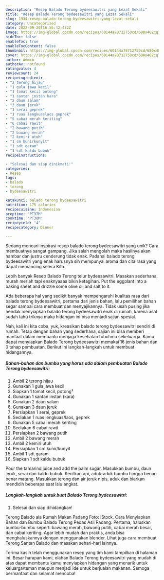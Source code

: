 ```yaml
---
description: "Resep Balado Terong bydeesawitri yang Lezat Sekali"
title: "Resep Balado Terong bydeesawitri yang Lezat Sekali"
slug: 1934-resep-balado-terong-bydeesawitri-yang-lezat-sekali
category: Uncategorized
date: 2022-09-20T16:56:42.472Z
image: https://img-global.cpcdn.com/recipes/60144a78712750cd/680x482cq70/balado-terong-bydeesawitri-foto-resep-utama.jpg
hideToc: false
enableToc: true
enableTocContent: false
thumbnail: https://img-global.cpcdn.com/recipes/60144a78712750cd/680x482cq70/balado-terong-bydeesawitri-foto-resep-utama.jpg
cover: https://img-global.cpcdn.com/recipes/60144a78712750cd/680x482cq70/balado-terong-bydeesawitri-foto-resep-utama.jpg
author: Admin
authorAv: notfound
ratingvalue: 4
reviewcount: 24
recipeingredient:
- "2 terong hijau"
- "1 gula jawa kecil"
- "1 tomat kecil potong"
- "1 santan instan kara"
- "2 daun salam"
- "3 daun jeruk"
- "1 serai geprek"
- "1 ruas lengkuaslaos geprek"
- "5 cabai merah keriting"
- "6 cabai rawit"
- "2 bawang putih"
- "2 bawang merah"
- "2 kemiri utuh"
- "1 cm kunirkunyit"
- "1 sdt garam"
- "1 sdt kaldu bubuk"
recipeinstructions:

- "Selesai dan siap dinikmati!"
categories:
- Resep
tags:
- balado
- terong
- bydeesawitri

katakunci: balado terong bydeesawitri 
nutrition: 175 calories
recipecuisine: Indonesian
preptime: "PT37M"
cooktime: "PT38M"
recipeyield: "4"
recipecategory: Dinner

---
```





Sedang mencari inspirasi resep balado terong bydeesawitri yang unik? Cara membuatnya sangat gampang. Jika salah mengolah maka hasilnya akan hambar dan justru cenderung tidak enak. Padahal balado terong bydeesawitri yang enak harusnya sih mempunyai aroma dan cita rasa yang dapat memancing selera Kita.





Lebih banyak Resep Balado Terong telur bydeesawitri. Masakan sederhana, murah meriah tapi enaknyaaaa bikin ketagihan. Put the eggplant into a baking sheet and drizzle some olive oil and salt to it.

Ada beberapa hal yang sedikit banyak mempengaruhi kualitas rasa dari balado terong bydeesawitri, pertama dari jenis bahan, lalu pemilihan bahan segar sampai cara membuat dan menyajikannya. Tidak usah pusing jika hendak menyiapkan balado terong bydeesawitri enak di rumah, karena asal sudah tahu triknya maka hidangan ini bisa menjadi sajian spesial.






Nah, kali ini kita coba, yuk, kreasikan balado terong bydeesawitri sendiri di rumah. Tetap dengan bahan yang sederhana, sajian ini bisa memberi manfaat dalam membantu menjaga kesehatan tubuhmu sekeluarga. Kamu dapat menyiapkan Balado Terong bydeesawitri memakai 16 jenis bahan dan 0 tahap pembuatan. Berikut ini langkah-langkah untuk membuat hidangannya.

<!--inarticleads1-->

##### Bahan-bahan dan bumbu yang harus ada dalam pembuatan Balado Terong bydeesawitri:

1. Ambil 2 terong hijau
1. Gunakan 1 gula jawa kecil
1. Siapkan 1 tomat kecil, potong²
1. Gunakan 1 santan instan (kara)
1. Gunakan 2 daun salam
1. Gunakan 3 daun jeruk
1. Persiapkan 1 serai, geprek
1. Sediakan 1 ruas lengkuas/laos, geprek
1. Gunakan 5 cabai merah keriting
1. Sediakan 6 cabai rawit
1. Persiapkan 2 bawang putih
1. Ambil 2 bawang merah
1. Ambil 2 kemiri utuh
1. Persiapkan 1 cm kunir/kunyit
1. Ambil 1 sdt garam
1. Siapkan 1 sdt kaldu bubuk


Pour the tamarind juice and add the palm sugar. Masukkan bumbu, daun jeruk, serai dan kaldu bubuk. Kecilkan api, aduk-aduk bumbu hingga benar-benar matang. Masukkan terong dan air jeruk nipis, aduk dan biarkan mendidih beberapa saat lalu angkat. 

<!--inarticleads2-->

##### Langkah-langkah untuk buat Balado Terong bydeesawitri:


1. Selesai dan siap dihidangkan!

Terong Balado ala Rumah Makan Padang Foto: iStock. Cara Menyiapkan Bahan dan Bumbu Balado Terong Pedas Asli Padang. Pertama, haluskan bumbu-bumbu seperti bawang merah, bawang putih, cabai merah besar, dan cabai keriting. Agar lebih mudah dan praktis, anda bisa menghaluskannya dengan menggunakan blender. Lihat juga cara membuat Terong Santan Balado dan masakan sehari-hari lainnya. 

Terima kasih telah menggunakan resep yang tim kami tampilkan di halaman ini. Besar harapan kami, olahan Balado Terong bydeesawitri yang mudah di atas dapat membantu kamu menyiapkan hidangan yang menarik untuk keluarga/teman maupun menjadi ide untuk berjualan makanan. Semoga bermanfaat dan selamat mencoba!
